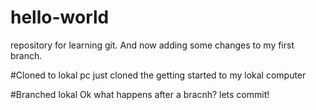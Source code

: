 # hello-world
repository for learning git.
And now adding some changes to my first branch.

#Cloned to lokal pc
just cloned the getting started to my lokal computer

#Branched lokal
Ok what happens after a bracnh?
lets commit!
